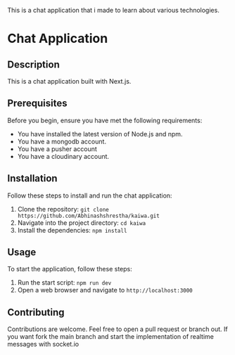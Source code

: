 This is a chat application that i made to learn about various technologies.

# Chat Application

## Description

This is a chat application built with Next.js.

## Prerequisites

Before you begin, ensure you have met the following requirements:

- You have installed the latest version of Node.js and npm.
- You have a mongodb account.
- You have a pusher account
- You have a cloudinary account.

## Installation

Follow these steps to install and run the chat application:

1. Clone the repository: `git clone https://github.com/Abhinashshrestha/kaiwa.git`
2. Navigate into the project directory: `cd kaiwa`
3. Install the dependencies: `npm install`

## Usage

To start the application, follow these steps:

1. Run the start script: `npm run dev`
2. Open a web browser and navigate to `http://localhost:3000`

## Contributing

Contributions are welcome. Feel free to open a pull request or branch out.
If you want fork the main branch and start the implementation of realtime messages with socket.io 


